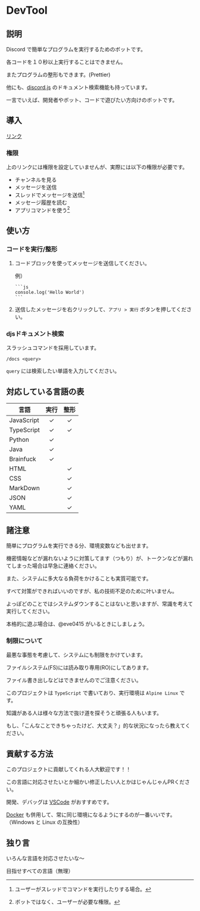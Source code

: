 # DevTool

## 説明

Discord で簡単なプログラムを実行するためのボットです。

各コードを１０秒以上実行することはできません。

またプログラムの整形もできます。(Prettier)

他にも、[discord.js](https://discord.js.org/#/docs/main/stable/general/welcome) のドキュメント検索機能も持っています。

一言でいえば、開発者やボット、コードで遊びたい方向けのボットです。

## 導入

[リンク](https://discord.com/api/oauth2/authorize?client_id=832847499306991636&permissions=0&scope=bot%20applications.commands)

### 権限

上のリンクには権限を設定していませんが、実際には以下の権限が必要です。

- チャンネルを見る
- メッセージを送信
- スレッドでメッセージを送信[^1]
- メッセージ履歴を読む
- アプリコマンドを使う[^2]

[^1]: ユーザーがスレッドでコマンドを実行したりする場合。
[^2]: ボットではなく、ユーザーが必要な権限。

## 使い方

### コードを実行/整形

1. コードブロックを使ってメッセージを送信してください。

    例）

    ```text
    ```js
    console.log('Hello World')
    ​```
    ```

2. 送信したメッセージを右クリックして、`アプリ > 実行` ボタンを押してください。

### djsドキュメント検索

スラッシュコマンドを採用しています。

`/docs <query>`

`query` には検索したい単語を入力してください。

## 対応している言語の表

言語 | 実行 | 整形
--- | :---: | :---:
JavaScript | ✓ | ✓
TypeScript | ✓ | ✓
Python | ✓ |
Java | ✓ |
Brainfuck | ✓ |
HTML | | ✓
CSS | | ✓
MarkDown | | ✓
JSON | | ✓
YAML | | ✓

## 諸注意

簡単にプログラムを実行できる分、環境変数なども出せます。

機密情報などが漏れないように対策してます（つもり）が、トークンなどが漏れてしまった場合は早急に連絡ください。

また、システムに多大なる負荷をかけることも実質可能です。

すべて対策ができればいいのですが、私の技術不足のために叶いません。

よっぽどのことではシステムダウンすることはないと思いますが、常識を考えて実行してください。

本格的に遊ぶ場合は、@eve0415 がいるときにしましょう。

### 制限について

最悪な事態を考慮して、システムにも制限をかけています。

ファイルシステム(FS)には読み取り専用(RO)にしてあります。

ファイル書き出しなどはできませんのでご注意ください。

このプロジェクトは `TypeScript` で書いており、実行環境は `Alpine Linux` です。

知識がある人は様々な方法で抜け道を探そうと頑張る人もいます。

もし、「こんなことできちゃったけど、大丈夫？」的な状況になったら教えてください。

## 貢献する方法

このプロジェクトに貢献してくれる人大歓迎です！！

この言語に対応させたいとか細かい修正したい人とかはじゃんじゃんPRください。

開発、デバッグは [VSCode](https://code.visualstudio.com/) がおすすめです。

[Docker](https://www.docker.com/) も併用して、常に同じ環境になるようにするのが一番いいです。（Windows と Linux の互換性）

## 独り言

いろんな言語を対応させたいな～

目指せすべての言語（無理）
